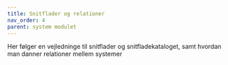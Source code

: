 ```yaml
---
title: Snitflader og relationer
nav_order: 4
parent: system modulet
---
```

Her følger en vejledninge til snitflader og snitfladekataloget, samt hvordan man danner relationer mellem systemer
